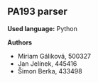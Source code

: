 ## PA193 parser


**Used language:** Python

**Authors**

* Miriam Gáliková, 500327
* Jan Jelínek, 445416
* Šimon Berka, 433498

